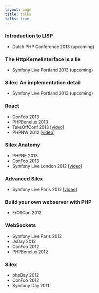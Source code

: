 ```yaml
---
layout: page
title: talks
talks: true
---
```


### Introduction to LISP

* Dutch PHP Conference 2013 (upcoming)

### The HttpKernelInterface is a lie

* Symfony Live Portland 2013 (upcoming)

### Silex: An implementation detail

* Symfony Live Portland 2013 (upcoming)

### React

* ConFoo 2013
* PHPBenelux 2013
* TakeOffConf 2013 [[video](www.youtube.com/watch?v=MWNcItWuKpI)]
* PHPNW 2012 [[video](http://blip.tv/phpnw/phpnw12-igor-wiedler-react-event-driven-php-6448332)]

### Silex Anatomy

* PHPNE 2013
* ConFoo 2013
* Symfony Live London 2012 [[video](https://vimeo.com/51201498)]

### Advanced Silex

* Symfony Live Paris 2012 [[video](http://www.youtube.com/watch?v=NRJbhTa-iag)]

### Build your own webserver with PHP

* FrOSCon 2012

### WebSockets

* Symfony Live Paris 2012
* JsDay 2012
* ConFoo 2012
* PHPBenelux 2012

### Silex

* phpDay 2012
* ConFoo 2012
* Symfony Day 2011
